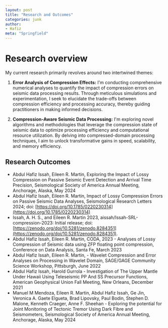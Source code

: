 ```yaml
---
layout: post
title: "Research and Outcomes"
categories: junk
author:
- Hafiz
meta: "Springfield"
---
```

# Research overview

My current research primarily revolves around two intertwined themes:

1. **Error Analysis of Compression Effects:** I'm conducting comprehensive numerical analyses to quantify the impact of compression errors on seismic data processing results. Through meticulous simulations and experimentation, I seek to elucidate the trade-offs between compression efficiency and processing accuracy, thereby guiding practitioners in making informed decisions.

2. **Compression-Aware Seismic Data Processing:** I'm exploring novel algorithms and methodologies that leverage the compression state of seismic data to optimize processing efficiency and computational resource utilization. By delving into compressed-domain processing techniques, I aim to unlock transformative gains in speed, scalability, and memory efficiency.

## Research Outcomes

- Abdul Hafiz Issah, Eileen R. Martin, Exploring the Impact of Lossy Compression on Passive Seismic Event Detection and Arrival Time Precision, Seismological Society of America Annual Meeting, Anchorage, Alaska, May 2024
- Abdul Hafiz Issah, Eileen R. Martin, Impact of Lossy Compression Errors on Passive Seismic Data Analyses, Seismological Research Letters 2024; doi: [https://doi.org/10.1785/0220230314](https://doi.org/10.1785/0220230314)
- Issah, A. H. S., and Eileen R. Martin 2023, aissah/Issah-SRL-compression-2023: Initial release; doi: [https://zenodo.org/doi/10.5281/zenodo.8284351](https://zenodo.org/doi/10.5281/zenodo.8284351).
- Abdul Hafiz Issah, Eileen R. Martin, CODA, 2023 - Analyses of Lossy Compression of Seismic data using ZFP floating point compression, Conference on Data Analysis, Santa Fe, March 2023
- Abdul Hafiz Issah, Eileen R. Martin,  - Wavelet Compression and Error Analyses on Processing in Wavelet Domain, SAGE/GAGE Community Science Workshop, Pittsburgh, June 2022
- Abdul Hafiz Issah, Harold Gurrola - Investigation of The Upper Mantle Under Hawaii Using Teleseismic PP And SS Precursor Functions, American Geophysical Union Fall Meeting, New Orleans, December 2021
- Manuel M Mendoza, Eileen R. Martin, Abdul Hafiz Issah, Ge Jin, Veronica A. Gaete Elgueta, Brad Lipovsky, Paul Bodin, Stephen D. Malone, Kenneth Craeger, Anne F. Sheehan - Exploring the potential for Joint Monitoring of Tectonic Tremor Using Dark Fibre and Seismometers, Seismological Society of America Annual Meeting, Anchorage, Alaska, May 2024
<!-- - Author(s), Title of Paper, Conference Name, Location, Date -->
